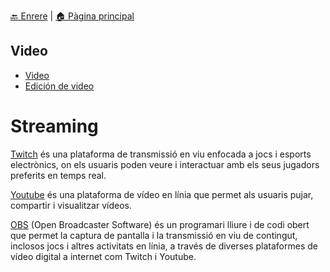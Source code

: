 [🔙 Enrere](../) | [🏠 Pàgina principal](http://danimrprofe.github.io/apuntes/)


## Video

- [Video](video/index.md)
- [Edición de video](video%20edicion/)

# Streaming

[Twitch](twitch/index.md) és una plataforma de transmissió en viu enfocada a jocs i esports electrònics, on els usuaris poden veure i interactuar amb els seus jugadors preferits en temps real.

[Youtube](youtube/index.md) és una plataforma de vídeo en línia que permet als usuaris pujar, compartir i visualitzar vídeos.

[OBS](obs/index.md) (Open Broadcaster Software) és un programari lliure i de codi obert que permet la captura de pantalla i la transmissió en viu de contingut, inclosos jocs i altres activitats en línia, a través de diverses plataformes de vídeo digital a internet com Twitch i Youtube.